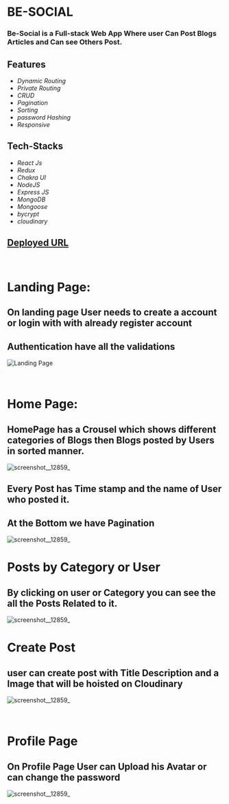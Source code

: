 # BE-SOCIAL

### Be-Social is a Full-stack Web App Where user Can Post Blogs Articles and Can see Others Post.

## Features

- *Dynamic Routing*
- *Private Routing*
- *CRUD*
- *Pagination*
- *Sorting*
- *password Hashing*
- *Responsive*

## Tech-Stacks
- *React Js*
- *Redux*
- *Chakra UI*
- *NodeJS*
- *Express JS*
- *MongoDB*
- *Mongoose*
- *bycrypt*
- *cloudinary*






## [Deployed URL](https://holistic-remedies.netlify.app//)

<br/>

# Landing Page:

## On landing page User needs to create a account or login with with already register account
## Authentication have all the validations 

![Landing Page](https://i.ibb.co/b3Wxb9B/Screenshot-2023-03-18-011416.png)

<br/>

# Home Page:

## HomePage has a Crousel which shows different categories of Blogs then Blogs posted by Users in sorted manner.
![screenshot__12859_](https://i.ibb.co/ZBtVWFJ/Screenshot-2023-03-18-010740.png)

## Every Post has Time stamp and the name of User who posted it.
## At the Bottom we have Pagination 
![screenshot__12859_](https://i.ibb.co/pZz82fc/Screenshot-2023-03-18-010750.png)



# Posts by Category or User

## By clicking on user or Category you can see the all the Posts Related to it.

![screenshot__12859_](https://i.ibb.co/pR0pY4n/Screenshot-2023-03-18-010920.png)


# Create Post 

## user can create post with Title Description and a Image that will be hoisted on Cloudinary
![screenshot__12859_](https://i.ibb.co/JmcGBQS/Screenshot-2023-03-18-011116.png)


<br/>


# Profile Page

## On Profile Page User can Upload his Avatar or can change the password

![screenshot__12859_](https://i.ibb.co/QbTPZjn/Screenshot-2023-03-18-011132.png)








